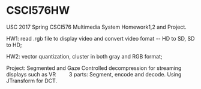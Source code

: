 # CSCI576HW
USC 2017 Spring CSCI576 Multimedia System Homework1,2 and Project.

HW1: read .rgb file to display video and convert video fomat -- HD to SD, SD to HD;

HW2: vector quantization, cluster in both gray and RGB format;

Project: Segmented and Gaze Controlled decompression for streaming displays such as VR
         3 parts: Segment, encode and decode. Using JTransform for DCT. 

